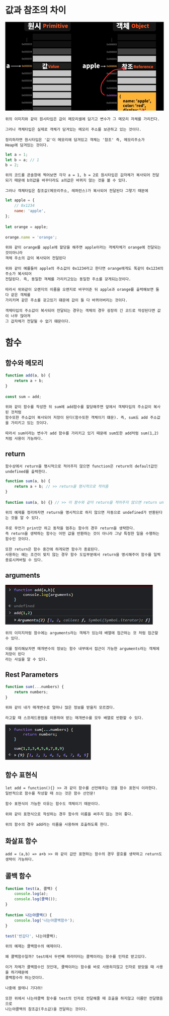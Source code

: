 # 값과 참조의 차이

<img src='images/Js59.png'>

    위의 이미지와 같이 원시타입은 값이 메모리셀에 담기고 변수가 그 메모리 자체를 가리킨다.

    그러나 객체타입은 실제로 객체가 담겨있는 메모리 주소를 보관하고 있는 것이다.

    정리하자면 원시타입은 '값'이 메모리에 담겨있고 객체는 '참조' 즉, 메모리주소가
    Heap에 담겨있는 것이다.

```js
let a = 1;
let b = a; // 1
b = 2;
```

    위의 코드를 콘솔창에 찍어보면 각각 a = 1, b = 2로 원시타입은 값자체가 복사되어 전달
    되기 때문에 b의값을 바꾸더라도 a의값은 바뀌지 않는 것을 볼 수 있다.

    그러나 객체타입은 참조값(메모리주소, 레퍼런스)가 복사되어 전달된다 그렇기 때문에

```js
let apple = {
    // 0x1234
    name: 'apple',
};

let orange = apple;

orange.name = 'orange';
```

    위와 같이 orange를 apple에 할당을 해주면 apple이라는 객체자체가 orange에 전달되는 것이아니라
    객체 주소의 값이 복사되어 전달된다

    위와 같이 예를들어 apple의 주소값이 0x1234라고 한다면 orange에게도 똑같이 0x1234의 주소가 복사되어
    전달된다. 즉, 동일한 객체를 가리키고있는 동일한 주소를 갖게되는것이다.

    따라서 위와같이 오랜지의 이름을 오랜지로 바꾸어준 뒤 apple과 orange를 출력해보면 둘 다 같은 객체를
    가리키며 같은 주소를 갖고있기 떄문에 값이 둘 다 바뀌어버리는 것이다.

    객체타입의 주소값이 복사되어 전달되는 경우는 객체의 경우 굉장히 긴 코드로 작성된다면 값이 너무 많아져
    그 값자체가 전달될 수 없기 떄문이다.

# 함수

## 함수와 메모리

```js
function add(a, b) {
    return a + b;
}

const sum = add;
```

    위와 같이 함수를 작성한 뒤 sum에 add함수를 할당해주면 앞에서 객체타입의 주소값이 복사된 것처럼
    함수또한 주소값이 복사되어 저장이 된다(함수또한 객체이기 떄문). 즉, sum도 add 주소값을 가리키고 있는 것이다.

    따라서 sum이라는 변수가 add 함수를 가리키고 있기 때문에 sum또한 add처럼 sum(1,2) 처럼 사용이 가능하다.

## return

    함수상에서 return을 명시적으로 적어주지 않으면 function은 return의 default값인 undefined를 출력한다.

```js
function sum(a, b) {
    return a + b; // >> return을 명시적으로 적어줌
}

function sum(a, b) {} // >> 이 함수와 같이 return을 적어주지 않으면 return undefined와 똑같음.
```

    위의 예제를 정리하자면 return을 명시적으로 하지 않으면 자동으로 undefined가 반환된다 는 것을 알 수 있다.

    주로 무언가 print만 하고 동작을 멈추는 함수의 경우 return을 생략한다.
    즉 return을 생략하는 함수는 어떤 값을 반환하는 것이 아니라 그냥 특정한 일을 수행하는 함수인 것이다.

    또한 return은 함수 중간에 하게되면 함수가 종료된다.
    사용하는 예는 조건이 맞지 않는 경우 함수 도입부분에서 return을 명시해주어 함수를 일찍 종료시켜버릴 수 있다.

## arguments

<img src= 'images/Js60.png'>

    위의 이미지처럼 함수에는 arguments라는 객체가 있는데 배열에 접근하는 것 처럼 접근할 수 있다.

    이를 정리해보자면 매개변수의 정보는 함수 내부에서 접근이 가능한 arguments라는 객체에 저장이 된다
    라는 사실을 알 수 있다.

## Rest Parameters

```js
function sum(...numbers) {
    return numbers;
}
```

    위와 같이 내가 매개변수로 얼마나 많은 정보를 받을지 모르겠다.

    라고할 때 스프레드용법을 이용하여 받는 매개변수를 모두 배열로 반환할 수 있다.

<img src='images/Js61.png'>

## 함수 표현식

    let add = function(){} >> 과 같이 함수를 선언해주는 것을 함수 표현식 이라한다.
    일반적으로 함수를 작성할 때 쓰는 것은 함수 선언문!

    함수 표현식이 가능한 이유는 함수도 객체이기 때문이다.

    위와 같이 표현식으로 작성하는 경우 함수의 이름을 써주지 않는 것이 좋다.

    위의 함수의 경우 add라는 이름을 사용하여 호출하도록 한다.

## 화살표 함수

    add = (a,b) => a+b >> 와 같이 값만 표현하는 함수의 경우 괄호를 생략하고 return도 생략이 가능하다.

## 콜백 함수

```js
function test(a, 콜백) {
    console.log(a);
    console.log(콜백());
}

function 나는야콜백() {
    console.log('나는야콜백함수');
}

test('반갑다', 나는야콜백);
```

    위의 예제는 콜백함수의 예제이다.

    왜 콜백함수일까? test에서 두번째 파라미터는 콜백이라는 함수를 인자로 받고있다.

    이거 자체가 콜백함수인 것인데, 콜백이라는 함수를 바로 사용하지않고 인자로 받았을 때 사용을 하기때문에
    콜백함수라 하는것이다.

    나중에 쓸테니 기다려!

    또한 위에서 나는야콜백 함수를 test의 인자로 전달해줄 때 호출을 하지않고 이름만 전달했음으로
    나는야콜백의 참조값(주소값)을 전달하는 것이다.
